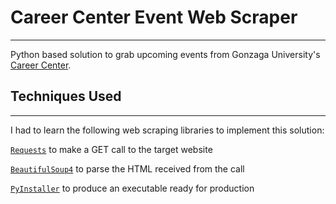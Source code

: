 # Career Center Event Web Scraper

---

Python based solution to grab upcoming events from Gonzaga University's [Career Center](https://www.gonzaga.edu/student-life/career-services).  

## Techniques Used

---

I had to learn the following web scraping libraries to implement this solution:

<a href='http://docs.python-requests.org/en/master/'>`Requests`</a> to make a GET call to the target website

<a href='https://pypi.org/project/beautifulsoup4/'>`BeautifulSoup4`</a> to parse the HTML received from the call

<a href='https://www.pyinstaller.org/'>`PyInstaller`</a> to produce an executable ready for production
